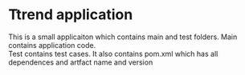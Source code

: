 # Ttrend application

This is a small applicaiton which contains main and test folders.
Main contains application code.  
Test contains test cases.
It also contains pom.xml which has all dependences and artfact name and version

